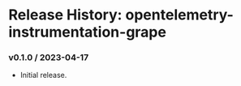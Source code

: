 # Release History: opentelemetry-instrumentation-grape

### v0.1.0 / 2023-04-17

* Initial release.
